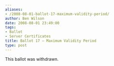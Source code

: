 ```yaml
---
aliases:
- /2008-08-01-ballot-17-maximum-validity-period/
author: Ben Wilson
date: 2008-08-01 23:49:00
tags:
- Ballot
- Server Certificates
title: Ballot 17 – Maximum Validity Period
type: post
---
```


This ballot was withdrawn.